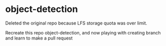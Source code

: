 # object-detection
Deleted the original repo because LFS storage quota was over limit.

Recreate this repo object-detection, and now playing with creating branch and learn to make a pull request
